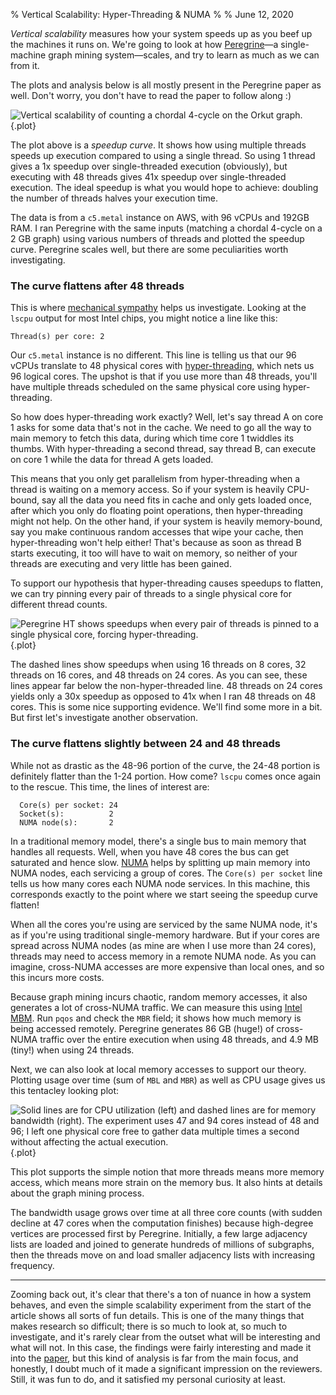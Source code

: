 % Vertical Scalability: Hyper-Threading &amp; NUMA
%
% June 12, 2020

_Vertical scalability_ measures how your system speeds up as you beef up the machines it runs on. We're going to look at how [Peregrine](https://github.com/pdclab/peregrine)&mdash;a single-machine graph mining system&mdash;scales, and try to learn as much as we can from it.

The plots and analysis below is all mostly present in the Peregrine paper as well.
Don't worry, you don't have to read the paper to follow along :)

![Vertical scalability of counting a chordal 4-cycle on the Orkut graph.](scalability.svg){.plot}

The plot above is a <em>speedup curve</em>. It shows how using multiple threads speeds up execution compared to using a single thread. So using 1 thread gives a 1x speedup over single-threaded execution (obviously), but executing with 48 threads gives 41x speedup over single-threaded execution. The ideal speedup is what you would hope to achieve: doubling the number of threads halves your execution time.

The data is from a <code>c5.metal</code> instance on AWS, with 96 vCPUs and 192GB RAM. I ran Peregrine with the same inputs (matching a chordal 4-cycle on a 2 GB graph) using various numbers of threads and plotted the speedup curve. Peregrine scales well, but there are some peculiarities worth investigating.

### The curve flattens after 48 threads

This is where [mechanical sympathy](https://infrastructure-as-code.com/book/2015/03/23/mechanical-sympathy.html) helps us investigate. Looking at the <code>lscpu</code> output for most Intel chips, you might notice a line like this:

<code>Thread(s) per core: 2</code>

Our <code>c5.metal</code> instance is no different. This line is telling us that our 96 vCPUs translate to 48 physical cores with [hyper-threading](hyper-threading.pdf), which nets us 96 logical cores. The upshot is that if you use more than 48 threads, you'll have multiple threads scheduled on the same physical core using hyper-threading.

So how does hyper-threading work exactly? Well, let's say thread A on core 1 asks for some data that's not in the cache. We need to go all the way to main memory to fetch this data, during which time core 1 twiddles its thumbs. With hyper-threading a second thread, say thread B, can execute on core 1 while the data for thread A gets loaded.

  This means that you only get parallelism from hyper-threading when a thread is waiting on a memory access. So if your system is heavily CPU-bound, say all the data you need fits in cache and only gets loaded once, after which you only do floating point operations, then hyper-threading might not help. On the other hand, if your system is heavily memory-bound, say you make continuous random accesses that wipe your cache, then hyper-threading won't help either! That's because as soon as thread B starts executing, it too will have to wait on memory, so neither of your threads are executing and very little has been gained.

To support our hypothesis that hyper-threading causes speedups to flatten, we can try pinning every pair of threads to a single physical core for different thread counts.

![Peregrine HT shows speedups when every pair of threads is pinned to a single physical core, forcing hyper-threading.](scalability-ht.svg){.plot}

  The dashed lines show speedups when using 16 threads on 8 cores, 32 threads on 16 cores, and 48 threads on 24 cores. As you can see, these lines appear far below the non-hyper-threaded line. 48 threads on 24 cores yields only a 30x speedup as opposed to 41x when I ran 48 threads on 48 cores. This is some nice supporting evidence. We'll find some more in a bit. But first let's investigate another observation.

### The curve flattens slightly between 24 and 48 threads

While not as drastic as the 48-96 portion of the curve, the 24-48 portion is definitely flatter than the 1-24 portion. How come?
<code>lscpu</code> comes once again to the rescue. This time, the lines of interest are:

      Core(s) per socket: 24
      Socket(s):          2
      NUMA node(s):       2

In a traditional memory model, there's a single bus to main memory that handles all requests. Well, when you have 48 cores the bus can get saturated and hence slow. [NUMA](https://en.wikipedia.org/wiki/Non-uniform_memory_access) helps by splitting up main memory into NUMA nodes, each servicing a group of cores. The <code>Core(s) per socket</code> line tells us how many cores each NUMA node services. In this machine, this corresponds exactly to the point where we start seeing the speedup curve flatten!

When all the cores you're using are serviced by the same NUMA node, it's as if you're using traditional single-memory hardware. But if your cores are spread across NUMA nodes (as mine are when I use more than 24 cores), threads may need to access memory in a remote NUMA node. As you can imagine, cross-NUMA accesses are more expensive than local ones, and so this incurs more costs.

Because graph mining incurs chaotic, random memory accesses, it also generates a lot of cross-NUMA traffic. We can measure this using [Intel MBM](https://github.com/intel/intel-cmt-cat/wiki/MBM-MBA-how-to-guide). Run <code>pqos</code> and check the <code>MBR</code> field; it shows how much memory is being accessed remotely. Peregrine generates 86 GB (huge!) of cross-NUMA traffic over the entire execution when using 48 threads, and 4.9 MB (tiny!) when using 24 threads.

Next, we can also look at local memory accesses to support our theory. Plotting usage over time (sum of <code>MBL</code> and <code>MBR</code>) as well as CPU usage gives us this tentacley looking plot:

![Solid lines are for CPU utilization (left) and dashed lines are for memory bandwidth (right). The experiment uses 47 and 94 cores instead of 48 and 96; I left one physical core free to gather data multiple times a second without affecting the actual execution.](scalability-bw.svg){.plot}

This plot supports the simple notion that more threads means more memory access, which means more strain on the memory bus.
It also hints at details about the graph mining process.

The bandwidth usage grows over time at all three core counts (with sudden decline at 47 cores when the computation finishes) because high-degree vertices are processed first by Peregrine. Initially, a few large adjacency lists are loaded and joined to generate hundreds of millions of subgraphs, then the threads move on and load smaller adjacency lists with increasing frequency.


---

Zooming back out, it's clear that there's a ton of nuance in how a system
behaves, and even the simple scalability experiment from the start of the
article shows all sorts of fun details.
This is one of the many things that makes research so difficult; there is so much to look at, so much to investigate, and it's rarely clear from the outset what will be interesting and what will not.
In this case, the findings were fairly interesting and made it into the [paper](/papers/peregrine.pdf), but this kind of analysis is far from the main focus, and honestly, I doubt much of it made a significant impression on the reviewers.
Still, it was fun to do, and it satisfied my personal curiosity at least.

<!--As a final aside, this is why it's so crucial to compare system performance on the exact same hardware configuration if you want to make any meaningful conclusions, because to understand performance you need to the underlying hardware you run experiments on. I've seen experiments in a top systems conference comparing execution times with numbers from a different paper. If you didn't run the system, you can't conclude anything!-->
